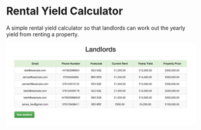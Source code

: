 # Rental Yield Calculator

A simple rental yield calculator so that landlords can work out the yearly yield from renting a property.

<center>
  <img src="./lib/assets/image1.png" />
</center>
